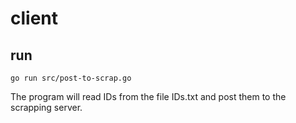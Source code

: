 # client

## run
```
go run src/post-to-scrap.go
```
The program will read IDs from the file IDs.txt and post them to the scrapping server.
